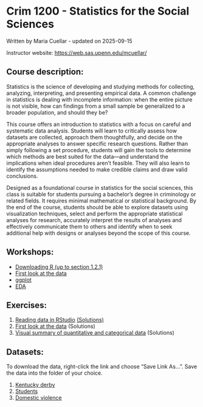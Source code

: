 # Crim 1200 - Statistics for the Social Sciences
Written by Maria Cuellar - updated on
2025-09-15

Instructor website: https://web.sas.upenn.edu/mcuellar/

## Course description:

Statistics is the science of developing and studying methods for
collecting, analyzing, interpreting, and presenting empirical data. A
common challenge in statistics is dealing with incomplete information:
when the entire picture is not visible, how can findings from a small
sample be generalized to a broader population, and should they be?

This course offers an introduction to statistics with a focus on careful
and systematic data analysis. Students will learn to critically assess
how datasets are collected, approach them thoughtfully, and decide on
the appropriate analyses to answer specific research questions. Rather
than simply following a set procedure, students will gain the tools to
determine which methods are best suited for the data—and understand the
implications when ideal procedures aren’t feasible. They will also learn
to identify the assumptions needed to make credible claims and draw
valid conclusions.

Designed as a foundational course in statistics for the social sciences,
this class is suitable for students pursuing a bachelor’s degree in
criminology or related fields. It requires minimal mathematical or
statistical background. By the end of the course, students should be
able to explore datasets using visualization techniques, select and
perform the appropriate statistical analyses for research, accurately
interpret the results of analyses and effectively communicate them to
others and identify when to seek additional help with designs or
analyses beyond the scope of this course.

## Workshops:

- [Downloading R (up to section
  1.2.1)](https://moderndive.netlify.app/1-getting-started.html)
- [First look at the
  data](https://mariacuellar.github.io/crim_data_analysis/workshops/firstlook.html)
- [ggplot](https://mariacuellar.github.io/crim_data_analysis/workshops/ggplot.html)
- [EDA]()

## Exercises:

1.  [Reading data in
    RStudio](https://github.com/mariacuellar/crim_data_analysis/blob/main/exercises/Exercises%201%20-%20questions.R)
    [(Solutions)](https://github.com/mariacuellar/crim_data_analysis/blob/main/exercises/Exercises%201%20-%20solutions.R)
2.  [First look at the
    data](https://github.com/mariacuellar/crim_data_analysis/blob/main/exercises/Exercises%202%20-%20questions.R)
    (Solutions)
3.  [Visual summary of quantitative and categorical
    data](https://github.com/mariacuellar/crim_data_analysis/blob/main/exercises/Exercises%203%20-%20questions.R)
    (Solutions)

## Datasets:

To download the data, right-click the link and choose “Save Link As…”.
Save the data into the folder of your choice.

1.  [Kentucky derby](data/kentucky-derby-2018.csv)
2.  [Students](data/students.csv)
3.  [Domestic violence](data/domestic_violence.csv)

